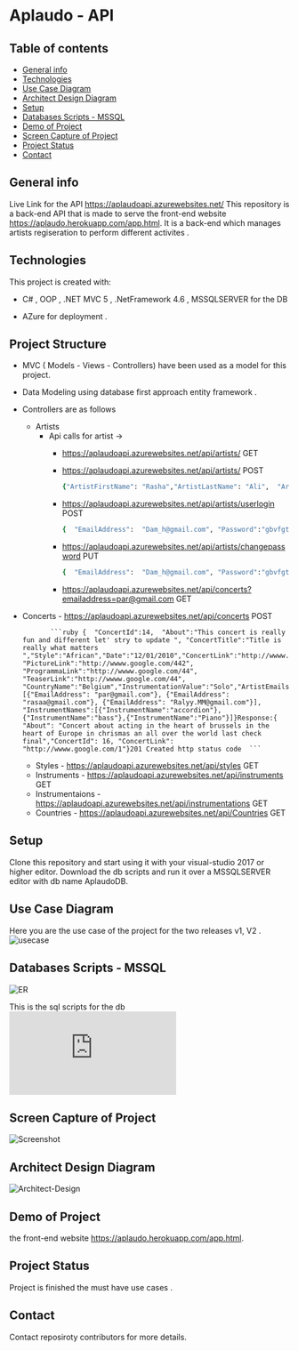 # Aplaudo - API 

## Table of contents

- [General info](#general-info)
- [Technologies](#technologies)
- [Use Case Diagram](#usecase)
- [Architect Design Diagram](#architect)
- [Setup](#setup)
- [Databases Scripts - MSSQL](##DatabasesScripts)
- [Demo of Project](#demo)
- [Screen Capture of Project](#screen-capture-of-project)
- [Project Status](#project-status)
- [Contact](#contact)

## General info

 Live Link for the API  https://aplaudoapi.azurewebsites.net/
 This repository is a back-end API that is made to serve the front-end website https://aplaudo.herokuapp.com/app.html.
 It is a back-end which manages artists regiseration to perform different activites .

## Technologies

 This project is created with:

- C# , OOP , .NET MVC 5 , .NetFramework 4.6 , MSSQLSERVER for the DB 

- AZure for deployment .

## Project Structure 
   
   - MVC ( Models - Views - Controllers) have been used as a model for this project.
   - Data Modeling using database first approach entity framework .
   - Controllers are as follows 
     - Artists
        - Api calls for artist ->
           - https://aplaudoapi.azurewebsites.net/api/artists/    GET
           - https://aplaudoapi.azurewebsites.net/api/artists/   POST
             
               ```ruby
               {"ArtistFirstName": "Rasha","ArtistLastName": "Ali",  "ArtistNickName": "Rasha", "EmailAddress":  "Rashaali@gmail.com", "Password": "123456", "Bio":"Here is my Bio","PhotoLink":"http://wwww.google.com/2","Spotify":"sot",  "YouTube":"http://wwww.google.com/2","iTunes":"tunes","SoundCloud":"sound", "WebSite":"http://wwww.google.com/2", "LinkedIn":"http://wwww.google.com/linkedin","CountryName":"Belgium","StyleNames": [ { "StyleName":"Asian"}, {"StyleName": "African"} ], "InstrumentNames": [ { "InstrumentName":"accordion"},{ "InstrumentName": "bass"},{ "InstrumentName": "Piano"}] }    *Success : Response http status code : 201 created -- Response body :  "Your account is created successfully."Already registered Response http status code : 302 Found-- ""You have already created an account."*  ```
             
            - https://aplaudoapi.azurewebsites.net/api/artists/userlogin   POST
             
                 ```ruby 
              {  "EmailAddress":  "Dam_h@gmail.com", "Password":"gbvfgt5#hhd"} *"Failed :  404 not found "Wrong user credentials."Success : 200 ok"* ```
            
            - https://aplaudoapi.azurewebsites.net/api/artists/changepassword  PUT
            
                 ```ruby
              {  "EmailAddress":  "Dam_h@gmail.com", "Password":"gbvfgt5#hhd"} *"Failed :  404 not found "Wrong user credentials."Success : 200 ok"* ```
            
            - https://aplaudoapi.azurewebsites.net/api/concerts?emailaddress=par@gmail.com GET
            
  - Concerts 
            - https://aplaudoapi.azurewebsites.net/api/concerts  POST 
             
               ```ruby {  "ConcertId":14,  "About":"This concert is really fun and different let' stry to update ", "ConcertTitle":"Title is really what matters ","Style":"African","Date":"12/01/2010","ConcertLink":"http://wwww.google.com/44", "PictureLink":"http://wwww.google.com/442", "ProgrammaLink":"http://wwww.google.com/44", "TeaserLink":"http://wwww.google.com/44", "CountryName":"Belgium","InstrumentationValue":"Solo","ArtistEmails": [{"EmailAddress": "par@gmail.com"}, {"EmailAddress": "rasaa@gmail.com"}, {"EmailAddress": "Ralyy.MM@gmail.com"}], "InstrumentNames":[{"InstrumentName":"accordion"},{"InstrumentName":"bass"},{"InstrumentName":"Piano"}]}Response:{ "About": "Concert about acting in the heart of brussels in the heart of Europe in chrismas an all over the world last check final","ConcertId": 16, "ConcertLink": "http://wwww.google.com/1"}201 Created http status code  ```
             
             
    - Styles
           - https://aplaudoapi.azurewebsites.net/api/styles GET
    - Instruments
           - https://aplaudoapi.azurewebsites.net/api/instruments  GET
    - Instrumentaions
           - https://aplaudoapi.azurewebsites.net/api/instrumentations  GET
    - Countries 
           - https://aplaudoapi.azurewebsites.net/api/Countries GET
   
## Setup

Clone this repository and start using it with your visual-studio 2017 or higher editor.
Download the db scripts and run it over a MSSQLSERVER editor with db name AplaudoDB.

## Use Case Diagram

 Here you are the use case of the project for the two releases v1, V2 .
  ![usecase](https://github.com/Rashaali84/AplaudoApi/blob/master/aplaudi%20api%20use%20case.png)
 
## Databases Scripts - MSSQL

![ER](https://github.com/Rashaali84/AplaudoApi/blob/master/db%20ER.png)

This is the sql scripts for the db 
![DB Scripts SQL](https://github.com/Rashaali84/AplaudoApi/blob/master/scripts.sql)


## Screen Capture of Project

![Screenshot](https://github.com/Rashaali84/AplaudoApi/blob/master/proj.png)

## Architect Design Diagram
![Architect-Design](https://github.com/Rashaali84/AplaudoApi/blob/master/arc.png)

## Demo of Project

the front-end website https://aplaudo.herokuapp.com/app.html.

## Project Status

Project is finished the must have use cases  .

## Contact
Contact reposiroty contributors for more details.
